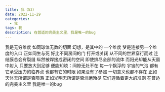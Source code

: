 ```yaml
---
title: 我（53）
date: 2022-11-29
categories:
  - 我
tags: 我
description: 在普适的完美主义里，我是唯一的bug
---
```


我是无穷维度
如同球体无数的切面
幻想，是其中的
一个维度
梦是连接另一个维度的入口
正如同生与死
好比不同房间的门
打开或关闭
从不同的世界穿行而过
连结膜总会有裂缝
纵然被焊接成密闭的空间
即使排尽全部的流体
而阳光却能从天窗中射入
只要放大到足够
便能知晓：间隙无处不在
每一个飘浮的
宇宙的气泡
都有它承受压力的临界点
也都有它的时限
如果没有了参照
一切意义也都不存在
正如天体无所谓是否陨落
正如光明无所谓是否消磨殆尽
它们遵循着更大的准则
在普适的完美主义里
我是唯一的bug
